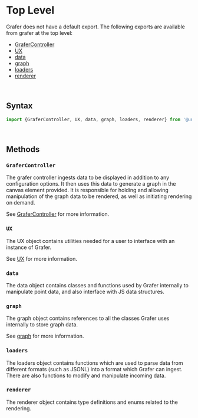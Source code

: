 # Top Level

Grafer does not have a default export. The following exports are available from grafer at the top level:

- [GraferController](#GraferController)
- [UX](#UX)
- [data](#data)
- [graph](#graph)
- [loaders](#loaders)
- [renderer](#renderer)

<br>

## Syntax

```js
import {GraferController, UX, data, graph, loaders, renderer} from '@uncharted.software/grafer';
```

<br>

## Methods

### `GraferController`

The grafer controller ingests data to be displayed in addition to any configuration options. It then uses this data to generate a graph in the canvas element provided. It is responsible for holding and allowing manipulation of the graph data to be rendered, as well as initiating rendering on demand.

See [GraferController](./grafer-controller.md) for more information.

### `UX`

The UX object contains utilities needed for a user to interface with an instance of Grafer.

See [UX](./ux.md) for more information.

### `data`

The data object contains classes and functions used by Grafer internally to manipulate point data, and also interface with JS data structures.

### `graph`

The graph object contains references to all the classes Grafer uses internally to store graph data.

See [graph](./graph.md) for more information.

### `loaders`

The loaders object contains functions which are used to parse data from different formats (such as JSONL) into a format which Grafer can ingest. There are also functions to modify and manipulate incoming data.

### `renderer`

The renderer object contains type definitions and enums related to the rendering.